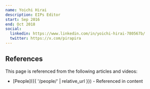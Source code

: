 ```yaml
---
name: Yoichi Hirai
description: EIPs Editor
start: Sep 2016
end: Oct 2018
social:
  linkedin: https://www.linkedin.com/in/yoichi-hirai-780567b/
  twitter: https://x.com/pirapira
---
```


## References

This page is referenced from the following articles and videos:

- [People]({{ '/people/' | relative_url }}) - Referenced in content
